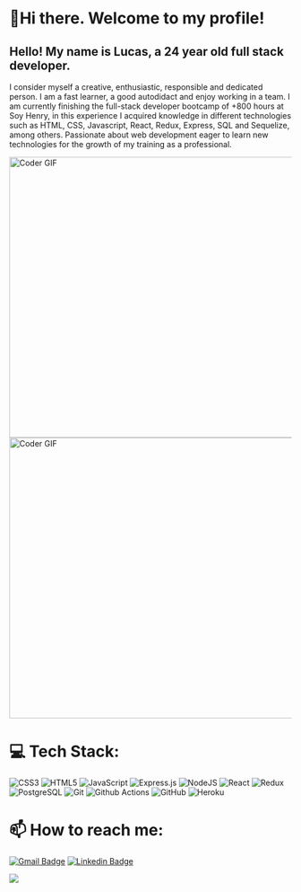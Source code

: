 # 👋Hi there. Welcome to my profile!

## Hello! My name is Lucas, a 24 year old full stack developer.
I consider myself a creative, enthusiastic, responsible and dedicated person. I am a fast learner, a good autodidact and enjoy working in a team.
I am currently finishing the full-stack developer bootcamp of +800 hours at Soy Henry, in this experience I acquired knowledge in different technologies such as HTML, CSS, Javascript, React, Redux, Express, SQL and Sequelize, among others. Passionate about web development eager to learn new technologies for the growth of my training as a professional.

<img align="center" src="https://cdn.hackernoon.com/images/f2px36fy.gif" alt="Coder GIF" width="1000" height="500">
<img align="center" src="https://cdn.hackernoon.com/images/f2px36fy.gif" alt="Coder GIF" width="800" height="500">

# 💻 Tech Stack:
![CSS3](https://img.shields.io/badge/CCS3-%231572B6.svg?style=flat-square&logo=css3&logoColor=white) 
![HTML5](https://img.shields.io/badge/HTML5-%23E34F26.svg?style=flat-square&logo=html5&logoColor=white) 
![JavaScript](https://img.shields.io/badge/JavaScript-%23323330.svg?style=flat-square&logo=javascript&logoColor=%23F7DF1E) 
![Express.js](https://img.shields.io/badge/Express.js-%23404d59.svg?style=flat-square&logo=express&logoColor=%2361DAFB) 
![NodeJS](https://img.shields.io/badge/node.js-6DA55F?style=flat-square&logo=node.js&logoColor=white) 
![React](https://img.shields.io/badge/React-%2320232a.svg?style=flat-square&logo=react&logoColor=%2361DAFB) 
![Redux](https://img.shields.io/badge/Redux-%23593d88.svg?style=flat-square&logo=redux&logoColor=white) 
![PostgreSQL](https://img.shields.io/badge/PostgreSQL-%23316192.svg?style=flat-square&logo=postgresql&logoColor=white)
![Git](https://img.shields.io/badge/-Git-black?style=flat-square&logo=git)
![Github Actions](http://img.shields.io/badge/-Github%20Actions-2088FF?style=flat-square&logo=github-actions&logoColor=ffffff)
![GitHub](https://img.shields.io/badge/-GitHub-181717?style=flat-square&logo=github)
![Heroku](https://img.shields.io/badge/-Heroku-430098?style=flat-square&logo=heroku)


# 📫 How to reach me: 
[![Gmail Badge](https://img.shields.io/badge/-Gmail-c14438?style=flat-square&logo=Gmail&logoColor=white&link=mailto:lucasdiaz687@gmail.com)](mailto:lucasdiaz687@gmail.com)
[![Linkedin Badge](https://img.shields.io/badge/-LinkedIn-blue?style=flat-square&logo=Linkedin&logoColor=white&link=https://www.linkedin.com/in/lucas-d%C3%ADaz-developer/)](https://www.linkedin.com/in/lucas-d%C3%ADaz-developer/) 


[![](https://visitcount.itsvg.in/api?id=lucasdiaz7&label=Profile%20Views&color=6&icon=5&pretty=true)](https://visitcount.itsvg.in)
